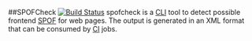 ##SPOFCheck [![Build Status](https://secure.travis-ci.org/senthilp/spofcheck.png?branch=master)](https://travis-ci.org/senthilp/spofcheck)
spofcheck is a [CLI](http://en.wikipedia.org/wiki/Command-line_interface) tool to detect possible frontend 
[SPOF](http://www.stevesouders.com/blog/2010/06/01/frontend-spof/) for web pages. The output is generated in an XML format
that can be consumed by [CI](http://en.wikipedia.org/wiki/Continuous_integration) jobs. 